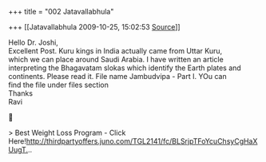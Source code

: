 +++
title = "002 Jatavallabhula"

+++
[[Jatavallabhula	2009-10-25, 15:02:53 [Source](https://groups.google.com/g/bvparishat/c/dJYObK6CirM)]]



Hello Dr. Joshi,  
Excellent Post. Kuru kings in India actually came from Uttar Kuru,  
which we can place around Saudi Arabia. I have written an article  
interpreting the Bhagavatam slokas which identify the Earth plates and  
continents. Please read it. File name Jambudvipa - Part I. YOu can  
find the file under files section  
Thanks  
Ravi  



\> Best Weight Loss Program - Click Here!<http://thirdpartyoffers.juno.com/TGL2141/fc/BLSrjpTFoYcuChsyCgHaXUugT.>..

